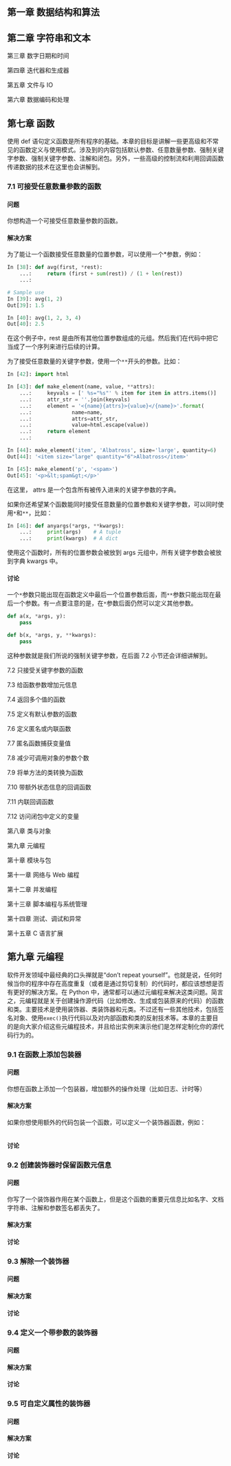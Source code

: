 ## 第一章 数据结构和算法

## 第二章 字符串和文本

第三章 数字日期和时间

第四章 迭代器和生成器

第五章 文件与 IO

第六章 数据编码和处理

## 第七章 函数

使用 def 语句定义函数是所有程序的基础。本章的目标是讲解一些更高级和不常见的函数定义与使用模式。涉及到的内容包括默认参数、任意数量参数、强制关键字参数、强制关键字参数、注解和闭包。另外，一些高级的控制流和利用回调函数传递数据的技术在这里也会讲解到。

### 7.1 可接受任意数量参数的函数

#### 问题

你想构造一个可接受任意数量参数的函数。

#### 解决方案

为了能让一个函数接受任意数量的位置参数，可以使用一个*参数，例如：

```python
In [38]: def avg(first, *rest):
    ...:     return (first + sum(rest)) / (1 + len(rest))
    ...:

# Sample use
In [39]: avg(1, 2)
Out[39]: 1.5

In [40]: avg(1, 2, 3, 4)
Out[40]: 2.5
```

在这个例子中，rest 是由所有其他位置参数组成的元组。然后我们在代码中把它当成了一个序列来进行后续的计算。

为了接受任意数量的关键字参数，使用一个`**`开头的参数。比如：

```python
In [42]: import html

In [43]: def make_element(name, value, **attrs):
    ...:     keyvals = [' %s="%s"' % item for item in attrs.items()]
    ...:     attr_str = ''.join(keyvals)
    ...:     element = '<{name}{attrs}>{value}</{name}>'.format(
    ...:             name=name,
    ...:             attrs=attr_str,
    ...:             value=html.escape(value))
    ...:     return element
    ...:

In [44]: make_element('item', 'Albatross', size='large', quantity=6)
Out[44]: '<item size="large" quantity="6">Albatross</item>'

In [45]: make_element('p', '<spam>')
Out[45]: '<p>&lt;spam&gt;</p>'
```

在这里， attrs 是一个包含所有被传入进来的关键字参数的字典。

如果你还希望某个函数能同时接受任意数量的位置参数和关键字参数，可以同时使用`*`和`**`，比如：

```python
In [46]: def anyargs(*args, **kwargs):
    ...:     print(args)	# A tuple
    ...:     print(kwargs)	# A dict
```

使用这个函数时，所有的位置参数会被放到 args 元组中，所有关键字参数会被放到字典 kwargs 中。

#### 讨论

一个`*`参数只能出现在函数定义中最后一个位置参数后面，而`**`参数只能出现在最后一个参数。有一点要注意的是，在`*`参数后面仍然可以定义其他参数。

```python
def a(x, *args, y):
    pass

def b(x, *args, y, **kwargs):
    pass
```

这种参数就是我们所说的强制关键字参数，在后面 7.2 小节还会详细讲解到。

7.2 只接受关键字参数的函数

7.3 给函数参数增加元信息

7.4 返回多个值的函数

7.5 定义有默认参数的函数

7.6 定义匿名或内联函数

7.7 匿名函数捕获变量值

7.8 减少可调用对象的参数个数

7.9 将单方法的类转换为函数

7.10 带额外状态信息的回调函数

7.11 内联回调函数

7.12 访问闭包中定义的变量



第八章 类与对象

第九章 元编程

第十章 模块与包

第十一章 网络与 Web 编程

第十二章 并发编程

第十三章 脚本编程与系统管理

第十四章 测试、调试和异常

第十五章 C 语言扩展

## 第九章 元编程

软件开发领域中最经典的口头禅就是“don’t repeat yourself”。也就是说，任何时候当你的程序中存在高度重复（或者是通过剪切复制）的代码时，都应该想想是否有更好的解决方案。在 Python 中，通常都可以通过元编程来解决这类问题。简言之，元编程就是关于创建操作源代码（比如修改、生成或包装原来的代码）的函数和类。主要技术是使用装饰器、类装饰器和元类。不过还有一些其他技术，包括签名对象、使用`exec()`执行代码以及对内部函数和类的反射技术等。本章的主要目的是向大家介绍这些元编程技术，并且给出实例来演示他们是怎样定制化你的源代码行为的。

### 9.1 在函数上添加包装器

#### 问题

你想在函数上添加一个包装器，增加额外的操作处理（比如日志、计时等）

#### 解决方案

如果你想使用额外的代码包装一个函数，可以定义一个装饰器函数，例如：

```python
```



#### 讨论



### 9.2 创建装饰器时保留函数元信息

#### 问题

你写了一个装饰器作用在某个函数上，但是这个函数的重要元信息比如名字、文档字符串、注解和参数签名都丢失了。

#### 解决方案



#### 讨论



### 9.3 解除一个装饰器

#### 问题

#### 解决方案

#### 讨论

### 9.4 定义一个带参数的装饰器

#### 问题



#### 解决方案



#### 讨论



### 9.5 可自定义属性的装饰器

#### 问题



#### 解决方案



#### 讨论





